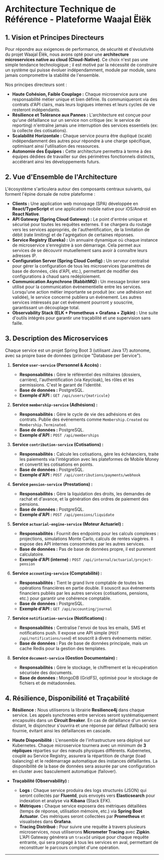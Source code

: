 # Architecture Technique de Référence - Plateforme Waajal Ëlëk

## 1. Vision et Principes Directeurs

Pour répondre aux exigences de performance, de sécurité et d'évolutivité du projet Waajal Ëlëk, nous avons opté pour une **architecture microservices native au cloud (Cloud-Native)**. Ce choix n'est pas une simple tendance technologique ; il est motivé par la nécessité de construire un système qui puisse évoluer indépendamment, module par module, sans jamais compromettre la stabilité de l'ensemble.

Nos principes directeurs sont :
*   **Haute Cohésion, Faible Couplage :** Chaque microservice aura une responsabilité métier unique et bien définie. Ils communiqueront via des contrats d'API clairs, mais leurs logiques internes et leurs cycles de vie resteront indépendants.
*   **Résilience et Tolérance aux Pannes :** L'architecture est conçue pour qu'une défaillance sur un service non critique (ex: le service de reporting) n'entraîne jamais une interruption des services essentiels (ex: la collecte des cotisations).
*   **Scalabilité Horizontale :** Chaque service pourra être dupliqué (scalé) indépendamment des autres pour répondre à une charge spécifique, optimisant ainsi l'utilisation des ressources.
*   **Autonomie des Équipes :** Cette architecture permettra à terme à des équipes dédiées de travailler sur des périmètres fonctionnels distincts, accélérant ainsi les développements futurs.

## 2. Vue d'Ensemble de l'Architecture

L'écosystème s'articulera autour des composants centraux suivants, qui forment l'épine dorsale de notre plateforme :

*   **Clients :** Une application web monopage (SPA) développée en **React/TypeScript** et une application mobile native pour iOS/Android en **React Native**.
*   **API Gateway (Spring Cloud Gateway) :** Le point d'entrée unique et sécurisé pour toutes les requêtes externes. Il se chargera du routage vers les services appropriés, de l'authentification, de la limitation de débit (rate limiting) et de l'agrégation de certaines réponses.
*   **Service Registry (Eureka) :** Un annuaire dynamique où chaque instance de microservice s'enregistre à son démarrage. Cela permet aux services de se découvrir mutuellement sans avoir à connaître leurs adresses IP.
*   **Configuration Server (Spring Cloud Config) :** Un serveur centralisé pour gérer la configuration de tous les microservices (paramètres de base de données, clés d'API, etc.), permettant de modifier des configurations à chaud sans redéploiement.
*   **Communication Asynchrone (RabbitMQ) :** Un message broker sera utilisé pour la communication événementielle entre les services. Lorsqu'une action métier importante se produit (ex: une adhésion est validée), le service concerné publiera un événement. Les autres services intéressés par cet événement pourront y souscrire, garantissant un découplage total.
*   **Observability Stack (ELK + Prometheus + Grafana + Zipkin) :** Une suite d'outils intégrés pour garantir une traçabilité et une supervision sans faille.

## 3. Description des Microservices

Chaque service est un projet Spring Boot 3 (utilisant Java 17) autonome, avec sa propre base de données (principe "Database per Service").

1.  **Service `user-service` (Personnel & Accès) :**
    *   **Responsabilités :** Gère le référentiel des militaires (dossiers, carrière), l'authentification (via Keycloak), les rôles et les permissions. C'est le garant de l'identité.
    *   **Base de données :** PostgreSQL.
    *   **Exemple d'API :** `GET /api/users/{matricule}`

2.  **Service `membership-service` (Adhésions) :**
    *   **Responsabilités :** Gère le cycle de vie des adhésions et des contrats. Publie des événements comme `Membership.Created` ou `Membership.Terminated`.
    *   **Base de données :** PostgreSQL.
    *   **Exemple d'API :** `POST /api/memberships`

3.  **Service `contribution-service` (Cotisations) :**
    *   **Responsabilités :** Calcule les cotisations, gère les échéanciers, traite les paiements via l'intégration avec les plateformes de Mobile Money et convertit les cotisations en points.
    *   **Base de données :** PostgreSQL.
    *   **Exemple d'API :** `POST /api/contributions/payments/webhook`

4.  **Service `pension-service` (Prestations) :**
    *   **Responsabilités :** Gère la liquidation des droits, les demandes de rachat et d'avance, et la génération des ordres de paiement des pensions.
    *   **Base de données :** PostgreSQL.
    *   **Exemple d'API :** `POST /api/pensions/liquidate`

5.  **Service `actuarial-engine-service` (Moteur Actuariel) :**
    *   **Responsabilités :** Fournit des endpoints pour les calculs complexes : projections, simulations Monte Carlo, calculs de rentes viagères. Il expose des API internes consommées par les autres services.
    *   **Base de données :** Pas de base de données propre, il est purement calculatoire.
    *   **Exemple d'API (interne) :** `POST /api/internal/actuarial/project-pension`

6.  **Service `accounting-service` (Comptabilité) :**
    *   **Responsabilités :** Tient le grand livre comptable de toutes les opérations financières en partie double. Il souscrit aux événements financiers publiés par les autres services (cotisations, pensions, etc.) pour garantir une cohérence comptable.
    *   **Base de données :** PostgreSQL.
    *   **Exemple d'API :** `GET /api/accounting/journal`

7.  **Service `notification-service` (Notifications) :**
    *   **Responsabilités :** Centralise l'envoi de tous les emails, SMS et notifications push. Il expose une API simple (`POST /api/notifications/send`) et souscrit à divers événements métier.
    *   **Base de données :** Pas de base de données principale, mais un cache Redis pour la gestion des templates.

8.  **Service `document-service` (Gestion Documentaire) :**
    *   **Responsabilités :** Gère le stockage, le chiffrement et la récupération sécurisée des documents.
    *   **Base de données :** MongoDB (GridFS), optimisé pour le stockage de fichiers et de métadonnées.

## 4. Résilience, Disponibilité et Traçabilité

*   **Résilience :** Nous utiliserons la librairie **Resilience4j** dans chaque service. Les appels synchrones entre services seront systématiquement encapsulés dans un **Circuit Breaker**. En cas de défaillance d'un service distant, le disjoncteur s'ouvrira et une réponse par défaut (fallback) sera fournie, évitant ainsi les défaillances en cascade.

*   **Haute Disponibilité :** L'ensemble de l'infrastructure sera déployé sur Kubernetes. Chaque microservice tournera avec un minimum de **3 répliques** réparties sur des nœuds physiques différents. Kubernetes, couplé au Service Registry, assurera la répartition de charge (load balancing) et le redémarrage automatique des instances défaillantes. La disponibilité de la base de données sera assurée par une configuration en cluster avec basculement automatique (failover).

*   **Traçabilité (Observability) :**
    *   **Logs :** Chaque service produira des logs structurés (JSON) qui seront collectés par **Fluentd**, puis envoyés vers **Elasticsearch** pour indexation et analyse via **Kibana** (Stack EFK).
    *   **Métriques :** Chaque service exposera des métriques détaillées (temps de réponse, utilisation mémoire, etc.) via **Spring Boot Actuator**. Ces métriques seront collectées par **Prometheus** et visualisées dans **Grafana**.
    *   **Tracing Distribué :** Pour suivre une requête à travers plusieurs microservices, nous utiliserons **Micrometer Tracing** avec **Zipkin**. L'API Gateway générera un `traceId` unique pour chaque requête entrante, qui sera propagé à tous les services en aval, permettant de reconstituer le parcours complet d'une opération.

---
